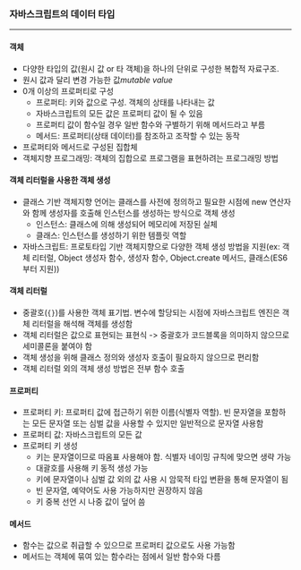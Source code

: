 ### 자바스크립트의 데이터 타입

---

#### 객체

- 다양한 타입의 값(원시 값 or 타 객체)을 하나의 단위로 구성한 복합적 자료구조.
- 원시 값과 달리 변경 가능한 값*mutable value*
- 0개 이상의 프로퍼티로 구성
  - 프로퍼티: 키와 값으로 구성. 객체의 상태를 나타내는 값
  - 자바스크립트의 모든 값은 프로퍼티 값이 될 수 있음
  - 프로퍼티 값이 함수일 경우 일반 함수와 구별하기 위해 메서드라고 부름
  - 메서드: 프로퍼티(상태 데이터)를 참조하고 조작할 수 있는 동작
- 프로퍼티와 메서드로 구성된 집합체
- 객체지향 프로그래밍: 객체의 집합으로 프로그램을 표현하려는 프로그래밍 방법

#### 객체 리터럴을 사용한 객체 생성

- 클래스 기반 객체지향 언어는 클래스를 사전에 정의하고 필요한 시점에 new 연산자와 함께 생성자를 호출해 인스턴스를 생성하는 방식으로 객체 생성
  - 인스턴스: 클래스에 의해 생성되어 메모리에 저장된 실체
  - 클래스: 인스턴스를 생성하기 위한 템플릿 역할
- 자바스크립트: 프로토타입 기반 객체지향으로 다양한 객체 생성 방법을 지원(ex: 객체 리터럴, Object 생성자 함수, 생성자 함수, Object.create 메서드, 클래스(ES6부터 지원))

#### 객체 리터럴

- 중괄호(`{}`)를 사용한 객체 표기법. 변수에 할당되는 시점에 자바스크립트 엔진은 객체 리터럴을 해석해 객체를 생성함
- 객체 리터럴은 값으로 표현되는 표현식 -> 중괄호가 코드블록을 의미하지 않으므로 세미콜론을 붙여야 함
- 객체 생성을 위해 클래스 정의와 생성자 호출이 필요하지 않으므로 편리함
- 객체 리터럴 외의 객체 생성 방법은 전부 함수 호출

#### 프로퍼티

- 프로퍼티 키: 프로퍼티 값에 접근하기 위한 이름(식별자 역할). 빈 문자열을 포함하는 모든 문자열 또는 심벌 값을 사용할 수 있지만 일반적으로 문자열 사용함
- 프로퍼티 값: 자바스크립트의 모든 값
- 프로퍼티 키 생성
  - 키는 문자열이므로 따옴표 사용해야 함. 식별자 네이밍 규칙에 맞으면 생략 가능
  - 대괄호를 사용해 키 동적 생성 가능
  - 키에 문자열이나 심벌 값 외의 값 사용 시 암묵적 타입 변환을 통해 문자열이 됨
  - 빈 문자열, 예약어도 사용 가능하지만 권장하지 않음
  - 키 중복 선언 시 나중 값이 덮어 씀

#### 메서드

- 함수는 값으로 취급할 수 있으므로 프로퍼티 값으로도 사용 가능함
- 메서드는 객체에 묶여 있는 함수라는 점에서 일반 함수와 다름
